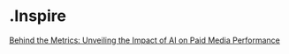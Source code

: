 # .Inspire
[Behind the Metrics: Unveiling the Impact of AI on Paid Media Performance](https://youtu.be/RmcRuEPNirg)
